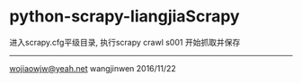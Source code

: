 # python-scrapy-liangjiaScrapy

进入scrapy.cfg平级目录,
执行scrapy crawl s001 开始抓取并保存



-----------------------------------------------
wojiaowjw@yeah.net
wangjinwen 2016/11/22
